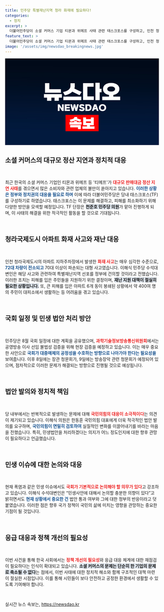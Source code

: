 ```yaml
---
title: 민주당 특별재난지역 청라 화재에 필요하다!
categories:
  - 정치
excerpt: >
  더불어민주당이 소셜 커머스 기업 티몬과 위메프 사태 관련 태스크포스를 구성하고, 인천 청라국제도시 아파트 화재로 인한 특별재난지역 선포를 건의했다. 피해 복구 및 보상 지원을 위한 적극적인 움직임이 기대된다.
feature_text: >
  더불어민주당이 소셜 커머스 기업 티몬과 위메프 사태 관련 태스크포스를 구성하고, 인천 청라국제도시 아파트 화재로 인한 특별재난지역 선포를 건의했다. 피해 복구 및 보상 지원을 위한 적극적인 움직임이 기대된다.
image: '/assets/img/newsdao_breakingnews.jpg'
---
```


<p><img src="/assets/img/newsdao_breakingnews.jpg" alt="ranknews 속보" /></p>

<h2 data-ke-size="size26">소셜 커머스의 대규모 정산 지연과 정치적 대응</h2>

<p data-ke-size="size16">&nbsp;</p>

<p data-ke-size="size16">최근 한국의 소셜 커머스 기업인 티몬과 위메프 등 '티메프'가 <b><span style="color: #ee2323;">대규모 판매대금 정산 지연 사태</span></b>를 겪으면서 많은 소비자와 관련 업체의 불만이 쏟아지고 있습니다. <b><span style="color: #1a5490;">이러한 상황은 정부와 정치권의 대응을 필요로 하며</span></b> 이에 따라 더불어민주당은 당내 태스크포스(TF)를 구성하기로 하였습니다. 태스크포스는 이 문제를 해결하고, 피해를 최소화하기 위해 다양한 방안을 모색할 예정입니다. TF 단장은 <b><span style="background-color: #21538527;">천준호 민주당 의원</span></b>가 맡아 진행하게 되며, 이 사태의 해결을 위한 적극적인 활동을 할 것으로 기대됩니다.</p>

<p data-ke-size="size16">&nbsp;</p>

<h2 data-ke-size="size26">청라국제도시 아파트 화재 사고와 재난 대응</h2>

<p data-ke-size="size16">&nbsp;</p>

<p data-ke-size="size16">인천 청라국제도시의 아파트 지하주차장에서 발생한 <b><span style="color: #ee2323;">화재 사고</span></b>는 매우 심각한 수준으로, <b><span style="color: #1a5490;">72대 차량이 전소되고</span></b> 70대 이상이 파손되는 대형 사고였습니다. 이해식 민주당 수석대변인은 해당 사고와 관련하여 특별재난지역 선포를 정부에 건의할 것이라고 전했습니다. 이러한 조치는 피해를 입은 주민들을 지원하기 위한 결정이며, <b><span style="background-color: #21538527;">재난 지원 대책이 절실히 필요한 상황입니다.</span></b> 또, 큰 피해를 입은 아파트 6개 동이 봉쇄된 상황에서 약 400여 명의 주민이 대피소에서 생활하는 등 어려움을 겪고 있습니다.</p>

<p data-ke-size="size16">&nbsp;</p>

<h2 data-ke-size="size26">국회 일정 및 민생 법안 처리 방안</h2>

<p data-ke-size="size16">&nbsp;</p>

<p data-ke-size="size16">민주당은 8월 국회 일정에 대한 계획을 공유했으며, <b><span style="color: #ee2323;">과학기술정보방송통신위원회</span></b>에서는 공영방송 이사 선임 불법성 검증을 위해 현장 검증을 예정하고 있습니다. 이는 매우 중요한 사안으로 <b><span style="color: #1a5490;">국회가 대중매체의 공정성을 수호하는 방향으로 나아가야 한다는 필요성을</span></b> 보여줍니다. 이후 8일에는 장관 청문회가, 9일에는 방송장악 관련 청문회가 예정되어 있으며, 점차적으로 이러한 문제가 해결되는 방향으로 진행될 것으로 예상됩니다.</p>

<p data-ke-size="size16">&nbsp;</p>

<h2 data-ke-size="size26">법안 발의와 정치적 책임</h2>

<p data-ke-size="size16">&nbsp;</p>

<p data-ke-size="size16">당 내부에서는 반복적으로 발생하는 문제에 대해 <b><span style="color: #ee2323;">국민의힘의 대응이 소극적이다</span></b>는 의견이 제기되고 있습니다. 이해식 의원은 한동훈 국민의힘 대표에게 더욱 적극적인 법안 발의를 요구하며, <b><span style="color: #1a5490;">국민의힘이 면밀히 검토하여</span></b> 실질적인 변화를 이끌어내기를 바라는 마음을 전했습니다. 특히, 민생법안을 처리하겠다는 의지가 어느 정도인지에 대한 향후 관망이 필요하다고 언급했습니다.</p>

<p data-ke-size="size16">&nbsp;</p>

<h2 data-ke-size="size26">민생 이슈에 대한 논의와 대응</h2>

<p data-ke-size="size16">&nbsp;</p>

<p data-ke-size="size16">현재 폭염과 같은 민생 이슈에서도 <b><span style="color: #ee2323;">국회가 기본적으로 논의해야 할 의무가 있다</span></b>고 강조하고 있습니다. 이해식 수석대변인은 “민생사안에 대해서 논의할 충분한 의향이 있다”고 밝히면서도 <b><span style="color: #1a5490;">현재 상황에서 중요한 건</span></b> 법안 통과 여부와 그에 대한 정부의 반응이라고 덧붙였습니다. 이러한 점은 향후 국가 정책이 국민의 삶에 미치는 영향을 관망하는 중요한 기점이 될 것입니다.</p>

<p data-ke-size="size16">&nbsp;</p>

<h2 data-ke-size="size26">응급 대응과 정책 개선의 필요성</h2>

<p data-ke-size="size16">&nbsp;</p>

<p data-ke-size="size16">이번 사건을 통해 한국 사회에서는 <b><span style="color: #ee2323;">정책 개선의 필요성</span></b>와 응급 대응 체계에 대한 재점검이 필요하다는 인식이 확대되고 있습니다. <b><span style="background-color: #21538527;">소셜 커머스의 문제는 단순히 한 기업의 문제로 축소될 수 없다</span></b>는 점에서, 이번 사태에 대한 정치적 해소와 함께 구조적인 대책 마련이 절실한 시점입니다. 이를 통해 시민들이 보다 안전하고 공정한 환경에서 생활할 수 있도록 기여해야 합니다.</p>

<p data-ke-size="size16">&nbsp;</p>
실시간 뉴스 속보는, <a href="https://newsdao.kr" rel="dofollow">https://newsdao.kr</a>


